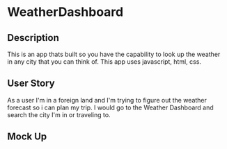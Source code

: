 # WeatherDashboard


## Description

This is an app thats built so you have the capability to look up the weather in any city that you can think of. This app uses javascript, html, css.

## User Story

As a user I'm in a foreign land and I'm trying to figure out the weather forecast so i can plan my trip. I would go to the Weather Dashboard and search the city I'm in or traveling to.

## Mock Up

